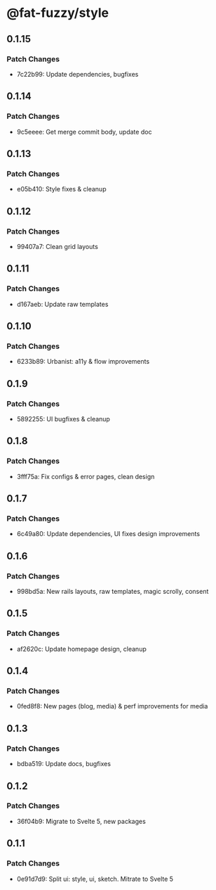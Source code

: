 # @fat-fuzzy/style

## 0.1.15

### Patch Changes

- 7c22b99: Update dependencies, bugfixes

## 0.1.14

### Patch Changes

- 9c5eeee: Get merge commit body, update doc

## 0.1.13

### Patch Changes

- e05b410: Style fixes & cleanup

## 0.1.12

### Patch Changes

- 99407a7: Clean grid layouts

## 0.1.11

### Patch Changes

- d167aeb: Update raw templates

## 0.1.10

### Patch Changes

- 6233b89: Urbanist: a11y & flow improvements

## 0.1.9

### Patch Changes

- 5892255: UI bugfixes & cleanup

## 0.1.8

### Patch Changes

- 3fff75a: Fix configs & error pages, clean design

## 0.1.7

### Patch Changes

- 6c49a80: Update dependencies, UI fixes design improvements

## 0.1.6

### Patch Changes

- 998bd5a: New rails layouts, raw templates, magic scrolly, consent

## 0.1.5

### Patch Changes

- af2620c: Update homepage design, cleanup

## 0.1.4

### Patch Changes

- 0fed8f8: New pages (blog, media) & perf improvements for media

## 0.1.3

### Patch Changes

- bdba519: Update docs, bugfixes

## 0.1.2

### Patch Changes

- 36f04b9: Migrate to Svelte 5, new packages

## 0.1.1

### Patch Changes

- 0e91d7d9: Split ui: style, ui, sketch. Mitrate to Svelte 5
